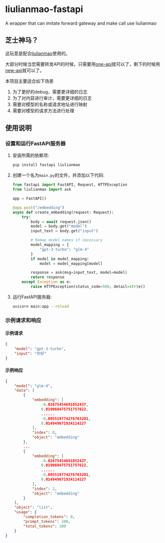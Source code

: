 # liulianmao-fastapi
A wrapper that can imitate forward gateway and make call use liulianmao

## 芝士神马？

这玩意是配合[liulianmao](https://github.com/LaoshuBaby/liulianmao)使用的。

大部分时候当您需要转发API的时候，只需要用[one-api](https://github.com/songquanpeng/one-api)就可以了，剩下的时候用[new-api](https://github.com/Calcium-Ion/new-api)就可以了。

本项目主要适合如下场景

1. 为了更好的debug，需要更详细的日志
2. 为了对内容进行审计，需要更详细的日志
3. 需要对模型的名称或请求地址进行映射
4. 需要对模型的请求方法进行处理

## 使用说明

### 设置和运行FastAPI服务器

1. 安装所需的依赖项:
   ```bash
   pip install fastapi liulianmao
   ```

2. 创建一个名为`main.py`的文件，并添加以下代码:
   ```python
   from fastapi import FastAPI, Request, HTTPException
   from liulianmao import ask

   app = FastAPI()

   @app.post("/embedding")
   async def create_embedding(request: Request):
       try:
           body = await request.json()
           model = body.get("model")
           input_text = body.get("input")

           # Remap model names if necessary
           model_mapping = {
               "gpt-3-turbo": "glm-4"
           }
           if model in model_mapping:
               model = model_mapping[model]

           response = ask(msg=input_text, model=model)
           return response
       except Exception as e:
           raise HTTPException(status_code=500, detail=str(e))
   ```

3. 运行FastAPI服务器:
   ```bash
   uvicorn main:app --reload
   ```

### 示例请求和响应

#### 示例请求

```json
{
    "model": "gpt-3-turbo",
    "input": "你好"
}
```

#### 示例响应

```json
{
    "model": "glm-4",
    "data": [
        {
            "embedding": [
                -0.02675454691052437,
                0.019060475751757622,
                ...... 
                -0.005519774276763201,
                0.014949671924114227
            ],
            "index": 0,
            "object": "embedding"
        },
        ...
        {
            "embedding": [
                -0.02675454691052437,
                0.019060475751757622,
                ...... 
                -0.005519774276763201,
                0.014949671924114227
            ],
            "index": 2,
            "object": "embedding"
        }
    ],
    "object": "list",
    "usage": {
        "completion_tokens": 0,
        "prompt_tokens": 100,
        "total_tokens": 100
    }
}
```
